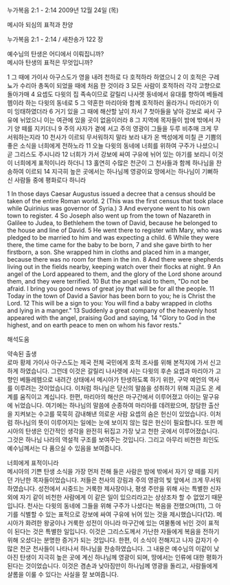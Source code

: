 누가복음 2:1 - 2:14 
2009년 12월 24일 (목)

메시아 되심의 표적과 찬양



누가복음 2:1 - 2:14 / 새찬송가 122 장


예수님의 탄생은 어디에서 이뤄집니까?  
메시아 탄생의 표적은 무엇입니까?   

1 그 때에 가이사 아구스도가 영을 내려 천하로 다 호적하라 하였으니 2 이 호적은 구레뇨가 수리아 총독이 되었을 때에 처음 한 것이라 3 모든 사람이 호적하러 각각 고향으로 돌아가매 4 요셉도 다윗의 집 족속이므로 갈릴리 나사렛 동네에서 유대를 향하여 베들레헴이라 하는 다윗의 동네로 5 그 약혼한 마리아와 함께 호적하러 올라가니 마리아가 이미 잉태하였더라 6 거기 있을 그 때에 해산할 날이 차서 7 첫아들을 낳아 강보로 싸서 구유에 뉘었으니 이는 여관에 있을 곳이 없음이러라 8 그 지역에 목자들이 밤에 밖에서 자기 양 떼를 지키더니  9 주의 사자가 곁에 서고 주의 영광이 그들을 두루 비추매 크게 무서워하는지라 10 천사가 이르되 무서워하지 말라 보라 내가 온 백성에게 미칠 큰 기쁨의 좋은 소식을 너희에게 전하노라 11 오늘 다윗의 동네에 너희를 위하여 구주가 나셨으니 곧 그리스도 주시니라 12 너희가 가서 강보에 싸여 구유에 뉘어 있는 아기를 보리니 이것이 너희에게 표적이니라 하더니 13 홀연히 수많은 천군이 그 천사들과 함께 하나님을 찬송하여 이르되 14 지극히 높은 곳에서는 하나님께 영광이요 땅에서는 하나님이 기뻐하신 사람들 중에 평화로다 하니라   

1 In those days Caesar Augustus issued a decree that a census should be taken of the entire Roman world. 2 (This was the first census that took place while Quirinius was governor of Syria.) 3 And everyone went to his own town to register. 4 So Joseph also went up from the town of Nazareth in Galilee to Judea, to Bethlehem the town of David, because he belonged to the house and line of David. 5 He went there to register with Mary, who was pledged to be married to him and was expecting a child. 6 While they were there, the time came for the baby to be born, 7 and she gave birth to her firstborn, a son. She wrapped him in cloths and placed him in a manger, because there was no room for them in the inn. 8 And there were shepherds living out in the fields nearby, keeping watch over their flocks at night. 9 An angel of the Lord appeared to them, and the glory of the Lord shone around them, and they were terrified. 10 But the angel said to them, "Do not be afraid. I bring you good news of great joy that will be for all the people. 11 Today in the town of David a Savior has been born to you; he is Christ the Lord. 12 This will be a sign to you: You will find a baby wrapped in cloths and lying in a manger." 13 Suddenly a great company of the heavenly host appeared with the angel, praising God and saying, 14 "Glory to God in the highest, and on earth peace to men on whom his favor rests."

해석도움





약속된 출생  
로마 황제 가이사 아구스도는 제국 전체 국민에게 호적 조사를 위해 본적지에 가서 신고하게 하였습니다. 그런데 이것은 갈릴리 나사렛에 사는 다윗의 후손 요셉과 마리아가 고향인 베들레헴으로 내려간 상태에서 메시아가 탄생하도록 하기 위한, 구약 예언의 역사를 이루려는 것이었습니다. 이처럼 하나님은 당신의 말씀을 성취하기 위해 지금도 온 세계를 움직이고 계십니다. 한편, 마리아의 해산은 마구간에서 이루어졌고 아이는 말구유에 뉘었습니다. 여기에는 하나님의 말씀에 순종하여 마리아를 데려왔으며, 참담한 출산을 지켜보는 수고를 묵묵히 감내해낸 의로운 사람 요셉의 숨은 헌신이 있었습니다. 이처럼 하나님의 뜻이 이루어지는 일에는 눈에 보이지 않는 많은 헌신이 필요합니다. 또한 메시아의 탄생은 인간적인 생각을 완전히 뒤집고 가장 낮고 천한 곳에서 이루어졌습니다. 그것은 하나님 나라의 역설적 구조를 보여주는 것입니다. 그리고 아무리 비천한 죄인도 예수님께서는 다 품으실 수 있음을 보여줍니다.               

너희에게 표적이니라  
메시아의 기쁜 탄생 소식을 가장 먼저 전해 들은 사람은 밤에 밖에서 자기 양 떼를 지키던 가난한 목자들이었습니다. 저들은 천사의 강림과 주의 영광의 빛 앞에서 크게 무서워하였습니다. 성전에서 시중드는 거룩한 제사장이나, 평생 주만을 위해 사는 특별한 신자 외에 자기 같이 비천한 사람에게 이 같은 일이 있으리라고는 상상조차 할 수 없었기 때문입니다. 천사는 다윗의 동네에 그들을 위해 구주가 나셨다는 복음을 전했으며(11), 그 아기를 식별할 수 있는 표적으로 강보에 싸여 구유에 뉘어 있는 것을 제시했습니다(12). 메시아가 화려한 왕궁이나 거룩한 성전이 아니라 마구간에 있는 여물통에 뉘인 것이 표적이 된다는 것은 특별한 일입니다. 이것은 그리스도께서 가난한 자들에게 복음을 전하기 위해 오셨다는 분명한 증거가 되는 것입니다. 한편, 이 소식이 전해지고 나자 갑자기 수많은 천군 천사들이 나타나서 하나님을 찬송하였습니다. 그 내용은 예수님의 이같이 낮아진 탄생이 지극히 높은 곳에 계신 하나님께 영광이 되며, 땅에서는 인류에 대한 평화가 된다는 것이었습니다. 이것은 겸손과 낮아짐만이 하나님께 영광을 돌리고, 사람들에게 샬롬을 이룰 수 있다는 사실을 잘 보여줍니다.